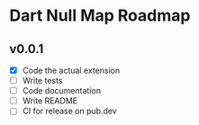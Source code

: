 # Dart Null Map Roadmap

## v0.0.1

- [X] Code the actual extension
- [ ] Write tests
- [ ] Code documentation
- [ ] Write README
- [ ] CI for release on pub.dev
